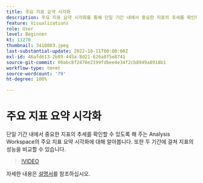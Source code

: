 ```yaml
---
title: 주요 지표 요약 시각화
description: 주요 지표 요약 시각화를 통해 단일 기간 내에서 중요한 지표의 추세를 확인하는 방법을 알아봅니다.
feature: Visualizations
role: User
level: Beginner
kt: 11270
thumbnail: 3410003.jpeg
last-substantial-update: 2022-10-11T00:00:00Z
exl-id: 46afd613-2b89-445a-8d21-626a8f5e8741
source-git-commit: 00abc8f2470e2199fdbee4e34f2cb8949a8918b1
workflow-type: tm+mt
source-wordcount: '79'
ht-degree: 100%

---
```


# 주요 지표 요약 시각화

단일 기간 내에서 중요한 지표의 추세를 확인할 수 있도록 해 주는 Analysis Workspace의 주요 지표 요약 시각화에 대해 알아봅니다. 또한 두 기간에 걸쳐 지표의 성능을 비교할 수 있습니다.

>[!VIDEO](https://video.tv.adobe.com/v/3410003/?quality=12&learn=on)

자세한 내용은 [설명서](https://experienceleague.adobe.com/docs/analytics/analyze/analysis-workspace/visualizations/key-metric.html?lang=ko)를 참조하십시오.
